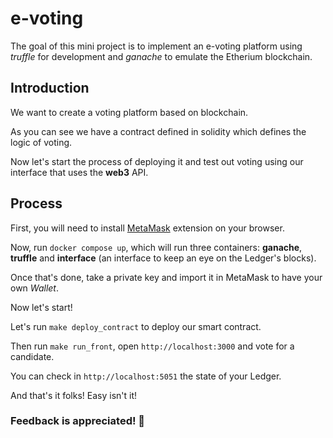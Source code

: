 # e-voting

The goal of this mini project is to implement an e-voting platform using _truffle_ for development and _ganache_ to emulate the Etherium blockchain.

## Introduction

We want to create a voting platform based on blockchain.

As you can see we have a contract defined in solidity which defines the logic of voting.

Now let's start the process of deploying it and test out voting using our interface that uses the __web3__ API.

## Process

First, you will need to install [MetaMask](https://chrome.google.com/webstore/detail/metamask/nkbihfbeogaeaoehlefnkodbefgpgknn?hl=en) extension on your browser.

Now, run `docker compose up`, which will run three containers: __ganache__, __truffle__ and __interface__ (an interface to keep an eye on the Ledger's blocks).

Once that's done, take a private key and import it in MetaMask to have your own _Wallet_.

Now let's start!

Let's run `make deploy_contract` to deploy our smart contract.

Then run `make run_front`, open `http://localhost:3000` and vote for a candidate.

You can check in `http://localhost:5051` the state of your Ledger.

And that's it folks! Easy isn't it!

### Feedback is appreciated! 🙏
